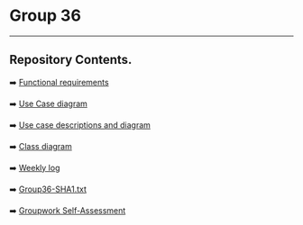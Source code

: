 # Group 36

<hr>

## Repository Contents.

:arrow_right: [Functional requirements](./functional-requirements.md)

:arrow_right: [Use Case diagram](./Use-Case-Image.jpg)

:arrow_right: [Use case descriptions and diagram](./UseCaseDesc.md)

:arrow_right: [Class diagram](./Class_Diagram.pdf)

:arrow_right: [Weekly log](./WeeklyLog.md)

:arrow_right: [Group36-SHA1.txt](./Group36-SHA1.txt)

:arrow_right: [Groupwork Self-Assessment](./CO1106_self_assessment_form_Group36.docx)